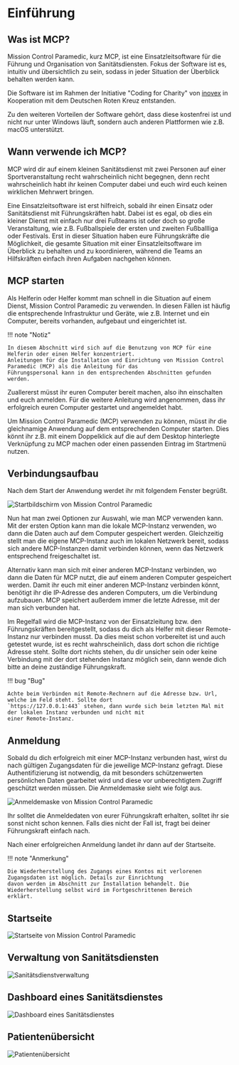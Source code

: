 # Einführung

## Was ist MCP?

Mission Control Paramedic, kurz MCP, ist eine Einsatzleitsoftware für die Führung und Organisation von Sanitätsdiensten.
Fokus der Software ist es, intuitiv und übersichtlich zu sein, sodass in jeder Situation der Überblick behalten werden 
kann.

Die Software ist im Rahmen der Initiative "Coding for Charity" von [inovex](https://www.inovex.de/) in Kooperation mit 
dem Deutschen Roten Kreuz entstanden.

Zu den weiteren Vorteilen der Software gehört, dass diese kostenfrei ist und nicht nur unter Windows läuft, sondern auch
anderen Plattformen wie z.B. macOS unterstützt.

## Wann verwende ich MCP?

MCP wird dir auf einem kleinen Sanitätsdienst mit zwei Personen auf einer Sportveranstaltung recht wahrscheinlich nicht 
begegnen, denn recht wahrscheinlich habt ihr keinen Computer dabei und euch wird euch keinen wirklichen Mehrwert 
bringen.

Eine Einsatzleitsoftware ist erst hilfreich, sobald ihr einen Einsatz oder Sanitätsdienst mit Führungskräften habt. 
Dabei ist es egal, ob dies ein kleiner Dienst mit einfach nur drei Fußteams ist oder doch so große Veranstaltung, wie 
z.B. Fußballspiele der ersten und zweiten Fußballliga oder Festivals. Erst in dieser Situation haben eure Führungskräfte
die Möglichkeit, die gesamte Situation mit einer Einsatzleitsoftware im Überblick zu behalten und zu koordinieren, 
während die Teams an Hilfskräften einfach ihren Aufgaben nachgehen können.

## MCP starten

Als Helferin oder Helfer kommt man schnell in die Situation auf einem Dienst, Mission Control Paramedic zu verwenden. In
diesen Fällen ist häufig die entsprechende Infrastruktur und Geräte, wie z.B. Internet und ein Computer, bereits 
vorhanden, aufgebaut und eingerichtet ist.

!!! note "Notiz"

    In diesem Abschnitt wird sich auf die Benutzung von MCP für eine Helferin oder einen Helfer konzentriert. 
    Anleitungen für die Installation und Einrichtung von Mission Control Paramedic (MCP) als die Anleitung für das
    Führungspersonal kann in den entsprechenden Abschnitten gefunden werden.

Zuallererst müsst ihr euren Computer bereit machen, also ihn einschalten und euch anmelden. Für die weitere Anleitung 
wird angenommen, dass ihr erfolgreich euren Computer gestartet und angemeldet habt.

Um Mission Control Paramedic (MCP) verwenden zu können, müsst ihr die gleichnamige Anwendung auf dem entsprechenden 
Computer starten. Dies könnt ihr z.B. mit einem Doppelklick auf die auf dem Desktop hinterlegte Verknüpfung zu MCP 
machen oder einen passenden Eintrag im Startmenü nutzen.

## Verbindungsaufbau

Nach dem Start der Anwendung werdet ihr mit folgendem Fenster begrüßt.

![Startbildschirm von Mission Control Paramedic](assets/Startbildschirm.png)

Nun hat man zwei Optionen zur Auswahl, wie man MCP verwenden kann. Mit der ersten Option kann man die lokale MCP-Instanz
verwenden, wo dann die Daten auch auf dem Computer gespeichert werden. Gleichzeitig stellt man die eigene MCP-Instanz 
auch im lokalen Netzwerk bereit, sodass sich andere MCP-Instanzen damit verbinden können, wenn das Netzwerk entsprechend
freigeschaltet ist.

Alternativ kann man sich mit einer anderen MCP-Instanz verbinden, wo dann die Daten für MCP nutzt, die auf einem anderen
Computer gespeichert werden. Damit ihr euch mit einer anderen MCP-Instanz verbinden könnt, benötigt ihr die IP-Adresse
des anderen Computers, um die Verbindung aufzubauen. MCP speichert außerdem immer die letzte Adresse, mit der man sich
verbunden hat.

Im Regelfall wird die MCP-Instanz von der Einsatzleitung bzw. den Führungskräften bereitgestellt, sodass du dich als 
Helfer mit dieser Remote-Instanz nur verbinden musst. Da dies meist schon vorbereitet ist und auch getestet wurde, ist
es recht wahrscheinlich, dass dort schon die richtige Adresse steht. Sollte dort nichts stehen, du dir unsicher sein 
oder keine Verbindung mit der dort stehenden Instanz möglich sein, dann wende dich bitte an deine zuständige 
Führungskraft.

!!! bug "Bug"

    Achte beim Verbinden mit Remote-Rechnern auf die Adresse bzw. Url, welche im Feld steht. Sollte dort 
    `https://127.0.0.1:443` stehen, dann wurde sich beim letzten Mal mit der lokalen Instanz verbunden und nicht mit 
    einer Remote-Instanz.

## Anmeldung

Sobald du dich erfolgreich mit einer MCP-Instanz verbunden hast, wirst du nach gültigen Zugangsdaten für die jeweilige
MCP-Instanz gefragt. Diese Authentifizierung ist notwendig, da mit besonders schützenwerten persönlichen Daten 
gearbeitet wird und diese vor unberechtigtem Zugriff geschützt werden müssen. Die Anmeldemaske sieht wie folgt aus.

![Anmeldemaske von Mission Control Paramedic](assets/Anmeldebildschirm.png)

Ihr solltet die Anmeldedaten von eurer Führungskraft erhalten, solltet ihr sie sonst nicht schon kennen. Falls dies 
nicht der Fall ist, fragt bei deiner Führungskraft einfach nach.

Nach einer erfolgreichen Anmeldung landet ihr dann auf der Startseite.

!!! note "Anmerkung"

    Die Wiederherstellung des Zugangs eines Kontos mit verlorenen Zugangsdaten ist möglich. Details zur Einrichtung 
    davon werden im Abschnitt zur Installation behandelt. Die Wiederherstellung selbst wird im Fortgeschrittenen Bereich
    erklärt.

## Startseite

![Startseite von Mission Control Paramedic](assets/Startseite.png)

## Verwaltung von Sanitätsdiensten

![Sanitätsdienstverwaltung](assets/Sandienst_Verwaltung.png)

## Dashboard eines Sanitätsdienstes

![Dashboard eines Sanitätsdienstes](assets/Dashboard.png)

## Patientenübersicht

![Patientenübersicht](assets/Patientenuebersicht.png)